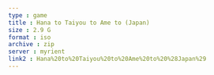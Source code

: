 ```yaml
---
type : game
title : Hana to Taiyou to Ame to (Japan)
size : 2.9 G
format : iso
archive : zip
server : myrient
link2 : Hana%20to%20Taiyou%20to%20Ame%20to%20%28Japan%29
---
```

